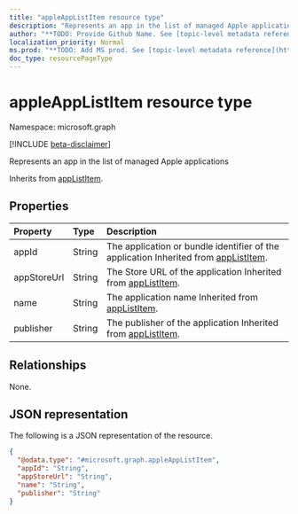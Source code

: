 ```yaml
---
title: "appleAppListItem resource type"
description: "Represents an app in the list of managed Apple applications"
author: "**TODO: Provide Github Name. See [topic-level metadata reference](https://msgo.azurewebsites.net/add/document/guidelines/metadata.html#topic-level-metadata)**"
localization_priority: Normal
ms.prod: "**TODO: Add MS prod. See [topic-level metadata reference](https://msgo.azurewebsites.net/add/document/guidelines/metadata.html#topic-level-metadata)**"
doc_type: resourcePageType
---
```


# appleAppListItem resource type

Namespace: microsoft.graph

[!INCLUDE [beta-disclaimer](../../includes/beta-disclaimer.md)]

Represents an app in the list of managed Apple applications


Inherits from [appListItem](../resources/applistitem.md).

## Properties
|Property|Type|Description|
|:---|:---|:---|
|appId|String|The application or bundle identifier of the application Inherited from [appListItem](../resources/applistitem.md).|
|appStoreUrl|String|The Store URL of the application Inherited from [appListItem](../resources/applistitem.md).|
|name|String|The application name Inherited from [appListItem](../resources/applistitem.md).|
|publisher|String|The publisher of the application Inherited from [appListItem](../resources/applistitem.md).|

## Relationships
None.

## JSON representation
The following is a JSON representation of the resource.
<!-- {
  "blockType": "resource",
  "@odata.type": "microsoft.graph.appleAppListItem"
}
-->
``` json
{
  "@odata.type": "#microsoft.graph.appleAppListItem",
  "appId": "String",
  "appStoreUrl": "String",
  "name": "String",
  "publisher": "String"
}
```


